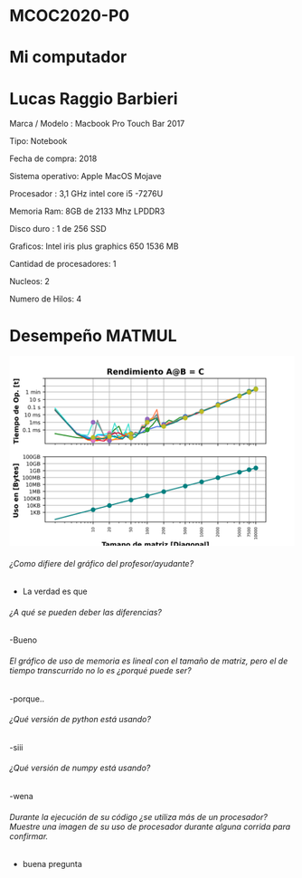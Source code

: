 # MCOC2020-P0
# Mi computador 
# Lucas Raggio Barbieri 

Marca / Modelo : Macbook  Pro Touch  Bar 2017 

Tipo: Notebook 

Fecha de compra: 2018 

Sistema operativo: Apple MacOS Mojave

Procesador : 3,1 GHz intel core i5 -7276U

Memoria Ram:  8GB de 2133 Mhz  LPDDR3

Disco duro : 1 de 256 SSD 

Graficos: Intel iris plus graphics 650 1536 MB 

Cantidad de procesadores: 1 

Nucleos: 2 

Numero de Hilos: 4 

# Desempeño MATMUL

![alt text](https://github.com/LucasRaggio/MCOC2020-P0/blob/master/filename.png?raw=true)


###### ¿Como difiere del gráfico del profesor/ayudante?
- La verdad es que 

###### ¿A qué se pueden deber las diferencias?
-Bueno 

###### El gráfico de uso de memoria es lineal con el tamaño de matriz, pero el de tiempo transcurrido no lo es ¿porqué puede ser?
-porque.. 

###### ¿Qué versión de python está usando?
-siii 

###### ¿Qué versión de numpy está usando?
-wena 

###### Durante la ejecución de su código ¿se utiliza más de un procesador? Muestre una imagen de su uso de procesador durante alguna corrida para confirmar. 
- buena pregunta 
